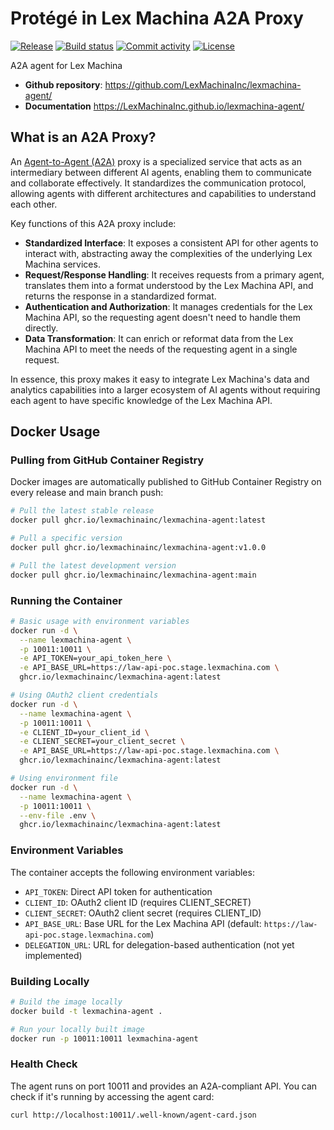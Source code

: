 # Protégé in Lex Machina A2A Proxy

[![Release](https://img.shields.io/github/v/release/LexMachinaInc/lexmachina-agent)](https://img.shields.io/github/v/release/LexMachinaInc/lexmachina-agent)
[![Build status](https://img.shields.io/github/actions/workflow/status/LexMachinaInc/lexmachina-agent/main.yml?branch=main)](https://github.com/LexMachinaInc/lexmachina-agent/actions/workflows/main.yml?query=branch%3Amain)
[![Commit activity](https://img.shields.io/github/commit-activity/m/LexMachinaInc/lexmachina-agent)](https://img.shields.io/github/commit-activity/m/LexMachinaInc/lexmachina-agent)
[![License](https://img.shields.io/github/license/LexMachinaInc/lexmachina-agent)](https://img.shields.io/github/license/LexMachinaInc/lexmachina-agent)

A2A agent for Lex Machina



- **Github repository**: <https://github.com/LexMachinaInc/lexmachina-agent/>
- **Documentation** <https://LexMachinaInc.github.io/lexmachina-agent/>

## What is an A2A Proxy?

An [Agent-to-Agent (A2A)](https://a2a-protocol.org/latest/) proxy is a specialized service that acts as an intermediary between different AI agents, enabling them to communicate and collaborate effectively. It standardizes the communication protocol, allowing agents with different architectures and capabilities to understand each other.

Key functions of this A2A proxy include:
- **Standardized Interface**: It exposes a consistent API for other agents to interact with, abstracting away the complexities of the underlying Lex Machina services.
- **Request/Response Handling**: It receives requests from a primary agent, translates them into a format understood by the Lex Machina API, and returns the response in a standardized format.
- **Authentication and Authorization**: It manages credentials for the Lex Machina API, so the requesting agent doesn't need to handle them directly.
- **Data Transformation**: It can enrich or reformat data from the Lex Machina API to meet the needs of the requesting agent in a single request.

In essence, this proxy makes it easy to integrate Lex Machina's data and analytics capabilities into a larger ecosystem of AI agents without requiring each agent to have specific knowledge of the Lex Machina API.

## Docker Usage

### Pulling from GitHub Container Registry

Docker images are automatically published to GitHub Container Registry on every release and main branch push:

```bash
# Pull the latest stable release
docker pull ghcr.io/lexmachinainc/lexmachina-agent:latest

# Pull a specific version
docker pull ghcr.io/lexmachinainc/lexmachina-agent:v1.0.0

# Pull the latest development version
docker pull ghcr.io/lexmachinainc/lexmachina-agent:main
```

### Running the Container

```bash
# Basic usage with environment variables
docker run -d \
  --name lexmachina-agent \
  -p 10011:10011 \
  -e API_TOKEN=your_api_token_here \
  -e API_BASE_URL=https://law-api-poc.stage.lexmachina.com \
  ghcr.io/lexmachinainc/lexmachina-agent:latest

# Using OAuth2 client credentials
docker run -d \
  --name lexmachina-agent \
  -p 10011:10011 \
  -e CLIENT_ID=your_client_id \
  -e CLIENT_SECRET=your_client_secret \
  -e API_BASE_URL=https://law-api-poc.stage.lexmachina.com \
  ghcr.io/lexmachinainc/lexmachina-agent:latest

# Using environment file
docker run -d \
  --name lexmachina-agent \
  -p 10011:10011 \
  --env-file .env \
  ghcr.io/lexmachinainc/lexmachina-agent:latest
```

### Environment Variables

The container accepts the following environment variables:

- `API_TOKEN`: Direct API token for authentication
- `CLIENT_ID`: OAuth2 client ID (requires CLIENT_SECRET)
- `CLIENT_SECRET`: OAuth2 client secret (requires CLIENT_ID)
- `API_BASE_URL`: Base URL for the Lex Machina API (default: `https://law-api-poc.stage.lexmachina.com`)
- `DELEGATION_URL`: URL for delegation-based authentication (not yet implemented)

### Building Locally

```bash
# Build the image locally
docker build -t lexmachina-agent .

# Run your locally built image
docker run -p 10011:10011 lexmachina-agent
```

### Health Check

The agent runs on port 10011 and provides an A2A-compliant API. You can check if it's running by accessing the agent card:

```bash
curl http://localhost:10011/.well-known/agent-card.json
```
